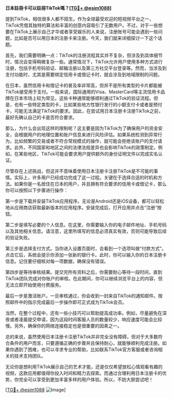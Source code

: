 **日本註冊卡可以註冊TikTok嗎？[[TG💪+ @esim1088](https://t.me/s/esim1088)]**

提到TikTok，相信很多人都不陌生。作为全球最受欢迎的短视频平台之一，TikTok凭借其独特的算法和丰富的创意内容吸引了无数用户。不过，对于一些想要在TikTok上展示自己才华或者享受娱乐的人来说，注册账号可能会遇到一些问题，比如是否可以用日本的注册卡来注册。今天，我们就来详细探讨一下这个话题。

首先，我们需要明确一点：TikTok的注册流程其实并不复杂，但涉及到具体细节时，情况会变得稍微复杂一些。通常情况下，TikTok允许用户使用多种方式进行注册，包括手机号码验证、邮箱注册以及第三方社交平台登录等。然而，当涉及到支付功能时，尤其是需要绑定信用卡或借记卡时，就会涉及到地域限制的问题。

在日本，虽然信用卡和借记卡的普及率非常高，但并不是所有类型的卡片都能被TikTok接受用于支付。一般来说，国际通用的Visa、MasterCard等主流信用卡品牌在日本市场上较为常见，这些卡种通常能够顺利通过TikTok的验证流程。但是，也有一些特定类型的卡，比如某些地方性银行发行的小额支付卡或者是预付卡，可能无法满足TikTok的要求。因此，在尝试用日本注册卡注册TikTok之前，最好先确认自己的卡是否符合要求。

那么，为什么会出现这样的限制呢？这主要是因为TikTok为了确保用户的资金安全，会根据用户的地理位置和账户信息来进行风险评估。如果系统检测到异常行为，比如频繁的交易或者不符合常规模式的操作，就可能会拒绝该账户的支付请求。此外，不同国家和地区之间的法律法规差异也会影响TikTok的政策制定。例如，在某些地区，TikTok可能会要求用户提供额外的身份证明文件以完成实名认证。

尽管存在上述挑战，但这并不意味着使用日本注册卡注册TikTok是不可能的事情。实际上，许多用户已经成功完成了这一过程。关键在于选择合适的时机和方法。如果你是一名居住在日本的用户，并且拥有符合要求的信用卡或借记卡，那么你可以按照以下步骤进行操作：

第一步是下载并安装TikTok应用程序。无论是Android还是iOS设备，都可以轻松地从应用商店获取最新版本的应用程序。安装完成后，打开应用并点击“注册”按钮。

第二步是填写必要的个人信息。在这里，你需要输入你的电子邮件地址、手机号码以及其他相关信息。请注意，这里所填写的信息必须真实有效，否则可能导致后续的验证失败。

第三步是选择支付方式。当你进入设置页面时，会看到一个选项叫做“付款方式”。点击它后，系统会提示你添加一张新的银行卡。此时，你可以输入你的日本注册卡信息。记住要仔细核对每一项数据，确保没有错误。

第四步是等待审核结果。提交完所有资料之后，你需要耐心等待一段时间，直到TikTok团队完成对你账户的审核。在此期间，你可以继续浏览平台上的内容，但无法立即开始使用付费服务。

最后一步是激活账户。一旦审核通过，你会收到一封来自TikTok的通知邮件。按照邮件中的指示完成最后一步操作即可正式成为TikTok会员。

当然，在整个过程中，还有一些小技巧可以帮助提高成功率。例如，尽量避免在深夜或者凌晨提交申请，因为这段时间客服人员的数量较少，响应速度可能会比较慢。另外，确保你的网络连接稳定也是很重要的因素之一。

总的来说，虽然使用日本注册卡注册TikTok并非完全没有障碍，但对于大多数符合条件的用户而言，只要遵循正确的步骤并且保持耐心，就能够顺利完成注册。如果你遇到了困难，也可以寻求专业的帮助，比如联系TikTok官方客服或者咨询相关的技术支持团队。

无论你是想利用TikTok展示自己的艺术才能，还是仅仅希望放松心情观看有趣的视频，这款应用都值得你投入时间和精力去探索。而通过合理利用日本注册卡的优势，你完全可以享受到更加丰富多样的用户体验。所以，不妨大胆尝试吧！

[[TG💪+ @esim1088](https://t.me/s/esim1088) ![Image](https://i.postimg.cc/4NQfJmqS/Snipaste-2025-05-13-00-14-12.png)]
